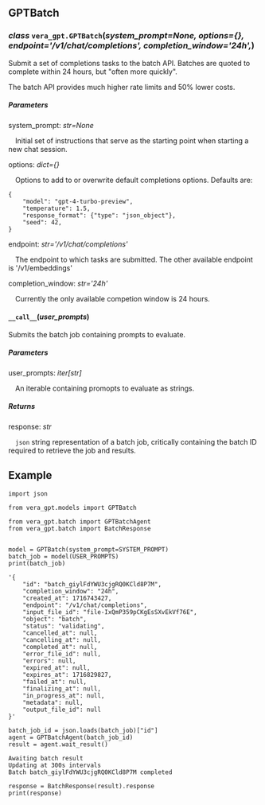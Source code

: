 ## GPTBatch


### *class* `vera_gpt.GPTBatch`(*system_prompt=None, options={}, endpoint='/v1/chat/completions', completion_window='24h',*)

Submit a set of completions tasks to the batch API. Batches are quoted to complete within 24 hours, but "often more quickly".

The batch API provides much higher rate limits and 50% lower costs.

##### Parameters

system_prompt: *str=None*

&emsp;Initial set of instructions that serve as the starting point when starting a new chat session.

options: *dict={}*

&emsp;Options to add to or overwrite default completions options.
Defaults are:
```
{
    "model": "gpt-4-turbo-preview",
    "temperature": 1.5,
    "response_format": {"type": "json_object"},
    "seed": 42,
}
```

endpoint: *str='/v1/chat/completions'*

&emsp;The endpoint to which tasks are submitted. The other available endpoint is '/v1/embeddings'

completion_window: *str='24h'*

&emsp;Currently the only available competion window is 24 hours.

#### `__call__`(*user_prompts*)

Submits the batch job containing prompts to evaluate.

##### Parameters

user_prompts: *iter[str]*

&emsp;An iterable containing promopts to evaluate as strings.

##### Returns

response: *str*

&emsp;`json` string representation of a batch job, critically containing the batch ID required to retrieve the job and results.


## Example

```
import json

from vera_gpt.models import GPTBatch

from vera_gpt.batch import GPTBatchAgent
from vera_gpt.batch import BatchResponse


model = GPTBatch(system_prompt=SYSTEM_PROMPT)
batch_job = model(USER_PROMPTS)
print(batch_job)
```
```
'{
    "id": "batch_giylFdYWU3cjgRQ0KCld8P7M",
    "completion_window": "24h",
    "created_at": 1716743427,
    "endpoint": "/v1/chat/completions",
    "input_file_id": "file-IxQmP359pCKgEsSXvEkVf76E",
    "object": "batch",
    "status": "validating",
    "cancelled_at": null,
    "cancelling_at": null,
    "completed_at": null,
    "error_file_id": null,
    "errors": null,
    "expired_at": null,
    "expires_at": 1716829827,
    "failed_at": null,
    "finalizing_at": null,
    "in_progress_at": null,
    "metadata": null,
    "output_file_id": null
}'
```
```
batch_job_id = json.loads(batch_job)["id"]
agent = GPTBatchAgent(batch_job_id)
result = agent.wait_result()
```
```
Awaiting batch result
Updating at 300s intervals
Batch batch_giylFdYWU3cjgRQ0KCld8P7M completed
```
```
response = BatchResponse(result).response
print(response)
```
